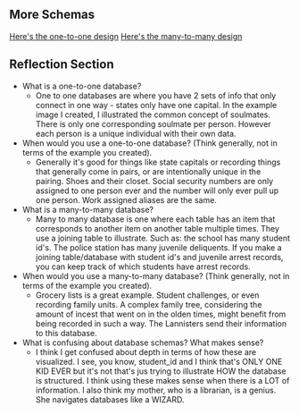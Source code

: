 ## More Schemas
[Here's the one-to-one design](/imgs/one-to-one.png)
[Here's the many-to-many design](/imgs/one-to-groceries.png)

## Reflection Section
* What is a one-to-one database?
  * One to one databases are where you have 2 sets of info that only connect in one way - states only have one capital. In the example image I created, I illustrated the common concept of soulmates. There is only one corresponding soulmate per person. However each person is a unique individual with their own data.
* When would you use a one-to-one database? (Think generally, not in terms of the example you created).
  * Generally it's good for things like state capitals or recording things that generally come in pairs, or are intentionally unique in the pairing. Shoes and their closet. Social security numbers are only assigned to one person ever and the number will only ever pull up one person. Work assigned aliases are the same.
* What is a many-to-many database?
  * Many to many database is one where each table has an item that corresponds to another item on another table multiple times. They use a joining table to illustrate. Such as: the school has many student id's. The police station has many juvenile deliquents. If you make a joining table/database with student id's and juvenile arrest records, you can keep track of which students have arrest records.
* When would you use a many-to-many database? (Think generally, not in terms of the example you created).
  * Grocery lists is a great example. Student challenges, or even recording family units. A complex family tree, considering the amount of incest that went on in the olden times, might benefit from being recorded in such a way. The Lannisters send their information to this database.
* What is confusing about database schemas? What makes sense?
  * I think I get confused about depth in terms of how these are visualized. I see, you know, student_id and I think that's ONLY ONE KID EVER but it's not that's jus trying to illustrate HOW the database is structured. I think using these makes sense when there is a LOT of information. I also think my mother, who is a librarian, is a genius. She navigates databases like a WIZARD.
